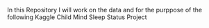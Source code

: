 In this Repository I will work on the data and for the purppose of the following Kaggle Child Mind Sleep Status Project